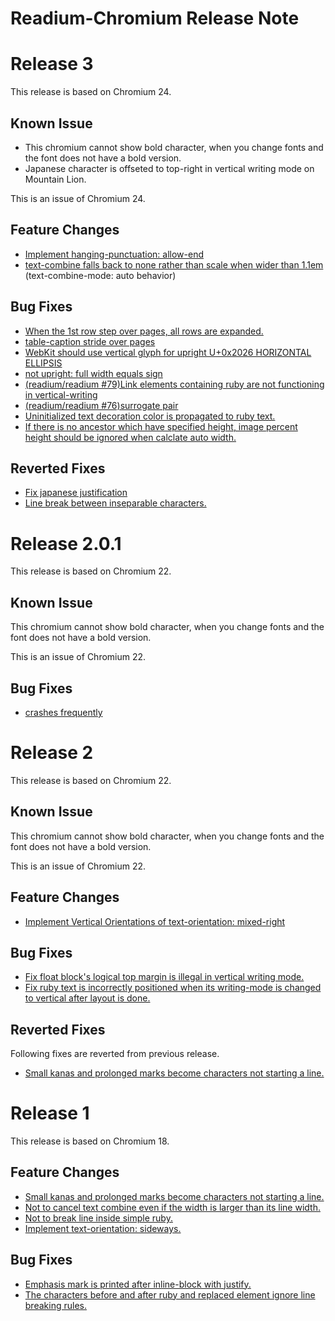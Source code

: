 Readium-Chromium Release Note
===============

# Release 3
This release is based on Chromium 24.

## **Known Issue**
* This chromium cannot show bold character, when you change fonts and the font does not have a bold version.
* Japanese character is offseted to top-right in vertical writing mode on Mountain Lion.

This is an issue of Chromium 24.

## Feature Changes
* [Implement hanging-punctuation: allow-end](https://github.com/readium/Readium-WebKit/issues/24)
* [text-combine falls back to none rather than scale when wider than 1.1em](https://github.com/readium/Readium-WebKit/issues/15) (text-combine-mode: auto behavior)

## Bug Fixes
* [When the 1st row step over pages, all rows are expanded.](https://github.com/readium/Readium-WebKit/issues/26)
* [table-caption stride over pages](https://github.com/readium/Readium-WebKit/issues/25)
* [WebKit should use vertical glyph for upright U+0x2026 HORIZONTAL ELLIPSIS](https://github.com/readium/Readium-WebKit/issues/22)
* [not upright: full width equals sign](https://github.com/readium/Readium-WebKit/issues/21)
* [(readium/readium #79)Link elements containing ruby are not functioning in vertical-writing](https://github.com/readium/Readium-WebKit/issues/20)
* [(readium/readium #76)surrogate pair](https://github.com/readium/Readium-WebKit/issues/19)
* [Uninitialized text decoration color is propagated to ruby text.](https://github.com/readium/Readium-WebKit/issues/14)
* [If there is no ancestor which have specified height, image percent height should be ignored when calclate auto width.](https://github.com/readium/Readium-WebKit/issues/16)

## Reverted Fixes
* [Fix japanese justification](https://github.com/readium/Readium-WebKit/issues/4)
* [Line break between inseparable characters.](https://github.com/readium/Readium-WebKit/issues/6)


# Release 2.0.1
This release is based on Chromium 22.

## **Known Issue**
This chromium cannot show bold character, when you change fonts and the font does not have a bold version.

This is an issue of Chromium 22.

## Bug Fixes
* [crashes frequently](https://github.com/readium/Readium-Chromium/issues/7)

# Release 2
This release is based on Chromium 22.

## **Known Issue**
This chromium cannot show bold character, when you change fonts and the font does not have a bold version.

This is an issue of Chromium 22.

## Feature Changes
* [Implement Vertical Orientations of text-orientation: mixed-right](https://github.com/readium/Readium-WebKit/issues/13)

## Bug Fixes
* [Fix float block's logical top margin is illegal in vertical writing mode.](https://github.com/readium/Readium-WebKit/issues/10)
* [Fix ruby text is incorrectly positioned when its writing-mode is changed to vertical after layout is done.](https://github.com/readium/Readium-WebKit/issues/11)

## Reverted Fixes
Following fixes are reverted from previous release.
* [Small kanas and prolonged marks become characters not starting a line.](https://github.com/readium/Readium-ICU/issues/2)

# Release 1

This release is based on Chromium 18.

## Feature Changes
* [Small kanas and prolonged marks become characters not starting a line.](https://github.com/readium/Readium-ICU/issues/2)
* [Not to cancel text combine even if the width is larger than its line width.](https://github.com/readium/Readium-WebKit/issues/2)
* [Not to break line inside simple ruby.](https://github.com/readium/Readium-WebKit/issues/7)
* [Implement text-orientation: sideways.](https://github.com/readium/Readium-WebKit/issues/8)

## Bug Fixes
* [Emphasis mark is printed after inline-block with justify.](https://github.com/readium/Readium-WebKit/issues/3)
* [The characters before and after ruby and replaced element ignore line breaking rules.](https://github.com/readium/Readium-WebKit/issues/5)
